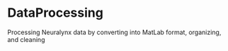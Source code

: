 # DataProcessing
Processing Neuralynx data by converting into MatLab format, organizing, and cleaning

